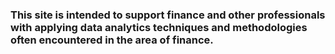 ### This site is intended to support finance and other professionals with applying data analytics techniques and methodologies often encountered in the area of finance.
